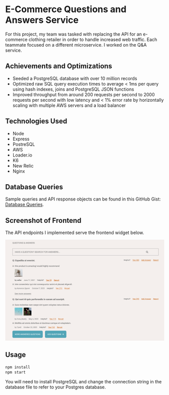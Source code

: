 # E-Commerce Questions and Answers Service
For this project, my team was tasked with replacing the API for an e-commerce clothing retailer in order to handle increased web traffic. Each teammate focused on a different microservice. I worked on the Q&amp;A service.

## Achievements and Optimizations

* Seeded a PostgreSQL database with over 10 million records
* Optimized raw SQL query execution times to average < 1ms per query using hash indexes, joins and PostgreSQL JSON functions
* Improved throughput from around 200 requests per second to 2000 requests per second with low latency and < 1% error rate by horizontally scaling with multiple AWS servers and a load balancer

## Technologies Used

* Node
* Express
* PostreSQL
* AWS
* Loader.io
* K6
* New Relic
* Nginx

## Database Queries

Sample queries and API response objects can be found in this GitHub Gist: [Database Queries](https://gist.github.com/tskela/0f082423acd4a02ca12a1dc6328f84a1).

## Screenshot of Frontend

The API endpoints I implemented serve the frontend widget below. 

![Frontend](FrontEnd.png)

## Usage

```
npm install
npm start
```

You will need to install PostgreSQL and change the connection string in the database file to refer to your Postgres database.
